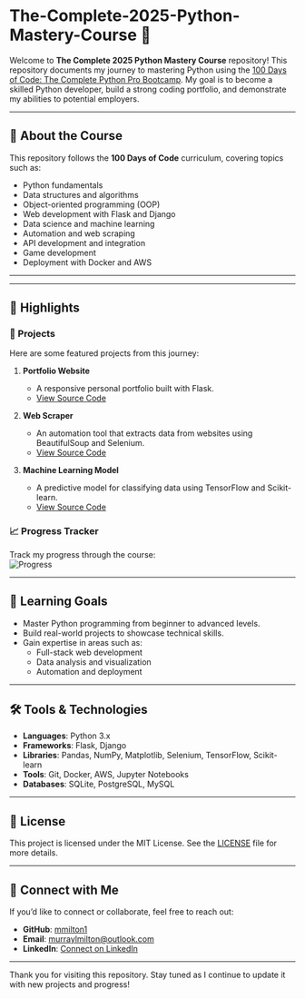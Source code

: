 # The-Complete-2025-Python-Mastery-Course 🐍

Welcome to **The Complete 2025 Python Mastery Course** repository! This repository documents my journey to mastering Python using the [100 Days of Code: The Complete Python Pro Bootcamp](https://www.udemy.com/course/100-days-of-code/learn/lecture/19141016#content). My goal is to become a skilled Python developer, build a strong coding portfolio, and demonstrate my abilities to potential employers.

---

## 🚀 About the Course

This repository follows the **100 Days of Code** curriculum, covering topics such as:
- Python fundamentals
- Data structures and algorithms
- Object-oriented programming (OOP)
- Web development with Flask and Django
- Data science and machine learning
- Automation and web scraping
- API development and integration
- Game development
- Deployment with Docker and AWS

---

---

## 🌟 Highlights

### 🧩 Projects
Here are some featured projects from this journey:
1. **Portfolio Website**  
   - A responsive personal portfolio built with Flask.  
   - [View Source Code](./Day25_PortfolioWebsite)

2. **Web Scraper**  
   - An automation tool that extracts data from websites using BeautifulSoup and Selenium.  
   - [View Source Code](./Day45_WebScraper)

3. **Machine Learning Model**  
   - A predictive model for classifying data using TensorFlow and Scikit-learn.  
   - [View Source Code](./Day85_MLModel)

### 📈 Progress Tracker
Track my progress through the course:  
![Progress](https://progress-bar.dev/45/?title=completed)

---

## 🧠 Learning Goals

- Master Python programming from beginner to advanced levels.
- Build real-world projects to showcase technical skills.
- Gain expertise in areas such as:
  - Full-stack web development
  - Data analysis and visualization
  - Automation and deployment

---

## 🛠️ Tools & Technologies

- **Languages**: Python 3.x
- **Frameworks**: Flask, Django
- **Libraries**: Pandas, NumPy, Matplotlib, Selenium, TensorFlow, Scikit-learn
- **Tools**: Git, Docker, AWS, Jupyter Notebooks
- **Databases**: SQLite, PostgreSQL, MySQL

---

## 📜 License

This project is licensed under the MIT License. See the [LICENSE](LICENSE) file for more details.

---

## 🤝 Connect with Me

If you’d like to connect or collaborate, feel free to reach out:
- **GitHub**: [mmilton1](https://github.com/mmilton1)
- **Email**: [murraylmilton@outlook.com](mailto:murraylmilton@outlook.com)
- **LinkedIn**: [Connect on LinkedIn](https://www.linkedin.com/in/murraymilton)

---

Thank you for visiting this repository. Stay tuned as I continue to update it with new projects and progress!

